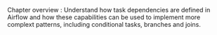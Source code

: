 Chapter overview : Understand how task dependencies are defined in Airflow and how these capabilities 
can be used to implement more complext patterns, including conditional tasks, branches and joins. 
